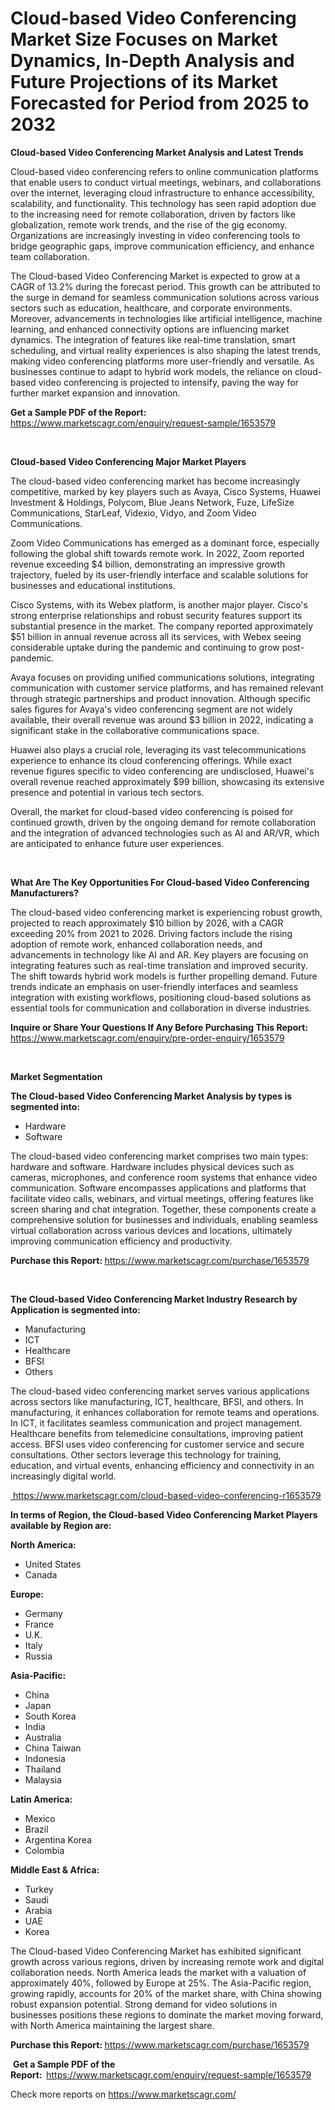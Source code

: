 <p><h1>Cloud-based Video Conferencing Market Size Focuses on Market Dynamics, In-Depth Analysis and Future Projections of its Market Forecasted for Period from 2025 to 2032</h1></p><p><strong>Cloud-based Video Conferencing Market Analysis and Latest Trends</strong></p>
<p><p>Cloud-based video conferencing refers to online communication platforms that enable users to conduct virtual meetings, webinars, and collaborations over the internet, leveraging cloud infrastructure to enhance accessibility, scalability, and functionality. This technology has seen rapid adoption due to the increasing need for remote collaboration, driven by factors like globalization, remote work trends, and the rise of the gig economy. Organizations are increasingly investing in video conferencing tools to bridge geographic gaps, improve communication efficiency, and enhance team collaboration.</p><p>The Cloud-based Video Conferencing Market is expected to grow at a CAGR of 13.2% during the forecast period. This growth can be attributed to the surge in demand for seamless communication solutions across various sectors such as education, healthcare, and corporate environments. Moreover, advancements in technologies like artificial intelligence, machine learning, and enhanced connectivity options are influencing market dynamics. The integration of features like real-time translation, smart scheduling, and virtual reality experiences is also shaping the latest trends, making video conferencing platforms more user-friendly and versatile. As businesses continue to adapt to hybrid work models, the reliance on cloud-based video conferencing is projected to intensify, paving the way for further market expansion and innovation.</p></p>
<p><strong>Get a Sample PDF of the Report:&nbsp;</strong> <a href="https://www.marketscagr.com/enquiry/request-sample/1653579?utm_campaign=2924&utm_medium=2&utm_source=Github&utm_content=ia&utm_term=11032025&utm_id=cloud-based-video-conferencing">https://www.marketscagr.com/enquiry/request-sample/1653579</a></p>
<p>&nbsp;</p>
<p><strong>Cloud-based Video Conferencing Major Market Players</strong></p>
<p><p>The cloud-based video conferencing market has become increasingly competitive, marked by key players such as Avaya, Cisco Systems, Huawei Investment & Holdings, Polycom, Blue Jeans Network, Fuze, LifeSize Communications, StarLeaf, Videxio, Vidyo, and Zoom Video Communications. </p><p>Zoom Video Communications has emerged as a dominant force, especially following the global shift towards remote work. In 2022, Zoom reported revenue exceeding $4 billion, demonstrating an impressive growth trajectory, fueled by its user-friendly interface and scalable solutions for businesses and educational institutions. </p><p>Cisco Systems, with its Webex platform, is another major player. Cisco's strong enterprise relationships and robust security features support its substantial presence in the market. The company reported approximately $51 billion in annual revenue across all its services, with Webex seeing considerable uptake during the pandemic and continuing to grow post-pandemic.</p><p>Avaya focuses on providing unified communications solutions, integrating communication with customer service platforms, and has remained relevant through strategic partnerships and product innovation. Although specific sales figures for Avaya's video conferencing segment are not widely available, their overall revenue was around $3 billion in 2022, indicating a significant stake in the collaborative communications space.</p><p>Huawei also plays a crucial role, leveraging its vast telecommunications experience to enhance its cloud conferencing offerings. While exact revenue figures specific to video conferencing are undisclosed, Huawei's overall revenue reached approximately $99 billion, showcasing its extensive presence and potential in various tech sectors.</p><p>Overall, the market for cloud-based video conferencing is poised for continued growth, driven by the ongoing demand for remote collaboration and the integration of advanced technologies such as AI and AR/VR, which are anticipated to enhance future user experiences.</p></p>
<p>&nbsp;</p>
<p><strong>What Are The Key Opportunities For Cloud-based Video Conferencing Manufacturers?</strong></p>
<p><p>The cloud-based video conferencing market is experiencing robust growth, projected to reach approximately $10 billion by 2026, with a CAGR exceeding 20% from 2021 to 2026. Driving factors include the rising adoption of remote work, enhanced collaboration needs, and advancements in technology like AI and AR. Key players are focusing on integrating features such as real-time translation and improved security. The shift towards hybrid work models is further propelling demand. Future trends indicate an emphasis on user-friendly interfaces and seamless integration with existing workflows, positioning cloud-based solutions as essential tools for communication and collaboration in diverse industries.</p></p>
<p><strong>Inquire or Share Your Questions If Any Before Purchasing This Report:</strong> <a href="https://www.marketscagr.com/enquiry/pre-order-enquiry/1653579?utm_campaign=2924&utm_medium=2&utm_source=Github&utm_content=ia&utm_term=11032025&utm_id=cloud-based-video-conferencing">https://www.marketscagr.com/enquiry/pre-order-enquiry/1653579</a></p>
<p>&nbsp;</p>
<p><strong>Market Segmentation</strong></p>
<p><strong>The Cloud-based Video Conferencing Market Analysis by types is segmented into:</strong></p>
<p><ul><li>Hardware</li><li>Software</li></ul></p>
<p><p>The cloud-based video conferencing market comprises two main types: hardware and software. Hardware includes physical devices such as cameras, microphones, and conference room systems that enhance video communication. Software encompasses applications and platforms that facilitate video calls, webinars, and virtual meetings, offering features like screen sharing and chat integration. Together, these components create a comprehensive solution for businesses and individuals, enabling seamless virtual collaboration across various devices and locations, ultimately improving communication efficiency and productivity.</p></p>
<p><strong>Purchase this Report:&nbsp;</strong><a href="https://www.marketscagr.com/purchase/1653579?utm_campaign=2924&utm_medium=2&utm_source=Github&utm_content=ia&utm_term=11032025&utm_id=cloud-based-video-conferencing">https://www.marketscagr.com/purchase/1653579</a></p>
<p>&nbsp;</p>
<p><strong>The Cloud-based Video Conferencing Market Industry Research by Application is segmented into:</strong></p>
<p><ul><li>Manufacturing</li><li>ICT</li><li>Healthcare</li><li>BFSI</li><li>Others</li></ul></p>
<p><p>The cloud-based video conferencing market serves various applications across sectors like manufacturing, ICT, healthcare, BFSI, and others. In manufacturing, it enhances collaboration for remote teams and operations. In ICT, it facilitates seamless communication and project management. Healthcare benefits from telemedicine consultations, improving patient access. BFSI uses video conferencing for customer service and secure consultations. Other sectors leverage this technology for training, education, and virtual events, enhancing efficiency and connectivity in an increasingly digital world.</p></p>
<p><a href="https://www.marketscagr.com/cloud-based-video-conferencing-r1653579?utm_campaign=2924&utm_medium=2&utm_source=Github&utm_content=ia&utm_term=11032025&utm_id=cloud-based-video-conferencing">&nbsp;https://www.marketscagr.com/cloud-based-video-conferencing-r1653579</a></p>
<p><strong>In terms of Region, the Cloud-based Video Conferencing Market Players available by Region are:</strong></p>
<p>
    <p> <strong> North America: </strong>
        <ul>
            <li>United States</li>
            <li>Canada</li>
        </ul>
        </p> 
    <p> <strong> Europe: </strong>
        <ul>
            <li>Germany</li>
            <li>France</li>
            <li>U.K.</li>
            <li>Italy</li>
            <li>Russia</li>
        </ul>
        </p> 
    <p> <strong> Asia-Pacific: </strong>
        <ul>
            <li>China</li>
            <li>Japan</li>
            <li>South Korea</li>
            <li>India</li>
            <li>Australia</li>
            <li>China Taiwan</li>
            <li>Indonesia</li>
            <li>Thailand</li>
            <li>Malaysia</li>
        </ul>
        </p> 
    <p> <strong> Latin America: </strong>
        <ul>
            <li>Mexico</li>
            <li>Brazil</li>
            <li>Argentina Korea</li>
            <li>Colombia</li>
        </ul>
        </p> 
    <p> <strong> Middle East & Africa: </strong>
        <ul>
            <li>Turkey</li>
            <li>Saudi</li>
            <li>Arabia</li>
            <li>UAE</li>
            <li>Korea</li>
        </ul>
    </p>
    </p>
<p><p>The Cloud-based Video Conferencing Market has exhibited significant growth across various regions, driven by increasing remote work and digital collaboration needs. North America leads the market with a valuation of approximately 40%, followed by Europe at 25%. The Asia-Pacific region, growing rapidly, accounts for 20% of the market share, with China showing robust expansion potential. Strong demand for video solutions in businesses positions these regions to dominate the market moving forward, with North America maintaining the largest share.</p></p>
<p><strong>Purchase this Report: </strong><a href="https://www.marketscagr.com/purchase/1653579?utm_campaign=2924&utm_medium=2&utm_source=Github&utm_content=ia&utm_term=11032025&utm_id=cloud-based-video-conferencing">https://www.marketscagr.com/purchase/1653579</a></p>
<p>&nbsp;<strong>Get a Sample PDF of the Report:&nbsp;&nbsp;</strong><a href="https://www.marketscagr.com/enquiry/request-sample/1653579?utm_campaign=2924&utm_medium=2&utm_source=Github&utm_content=ia&utm_term=11032025&utm_id=cloud-based-video-conferencing">https://www.marketscagr.com/enquiry/request-sample/1653579</a></p>
<p><strong></strong></p>
<p>Check more reports on <a href="https://www.marketscagr.com/?utm_campaign=2924&utm_medium=2&utm_source=Github&utm_content=ia&utm_term=11032025&utm_id=cloud-based-video-conferencing">https://www.marketscagr.com/</a></p>